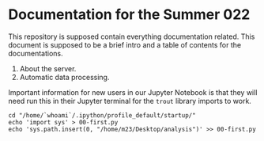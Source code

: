 # Documentation for the Summer 022

This repository is supposed contain everything documentation
related. This document is supposed to be a brief intro and a table of
contents for the documentations.

1. About the server.
1. Automatic data processing.

Important information for new users in our Jupyter Notebook is that
they will need run this in their Jupyter terminal for the `trout` 
library imports to work.

```
cd "/home/`whoami`/.ipython/profile_default/startup/"
echo 'import sys' > 00-first.py
echo 'sys.path.insert(0, "/home/m23/Desktop/analysis")' >> 00-first.py
```
